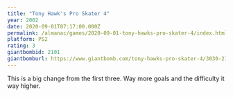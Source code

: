 ```yaml
---
title: "Tony Hawk's Pro Skater 4"
year: 2002
date: 2020-09-01T07:17:00.000Z
permalink: /almanac/games/2020-09-01-tony-hawks-pro-skater-4/index.html
platform: PS2
rating: 3
giantbombid: 2101
giantbomburl: https://www.giantbomb.com/tony-hawks-pro-skater-4/3030-2101/
---
```


This is a big change from the first three. Way more goals and the difficulty it way higher.